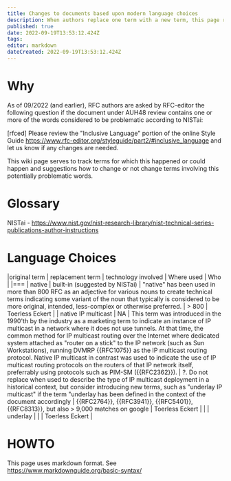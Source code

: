 ```yaml
---
title: Changes to documents based upon modern language choices
description: When authors replace one term with a new term, this page records the choices that were made, why, and in which technology choice.
published: true
date: 2022-09-19T13:53:12.424Z
tags: 
editor: markdown
dateCreated: 2022-09-19T13:53:12.424Z
---
```


# Why

As of 09/2022 (and earlier), RFC authors are asked by RFC-editor the following question if the document under AUH48 review contains one or more of the words considered to be problematic according to NISTai:

[rfced] Please review the "Inclusive Language" portion of the online Style Guide <https://www.rfc-editor.org/styleguide/part2/#inclusive_language> and let us know if any changes are needed.

This wiki page serves to track terms for which this happened or could happen and suggestions how to change or not change terms involving this potentially problematic words.

# Glossary

NISTai - <https://www.nist.gov/nist-research-library/nist-technical-series-publications-author-instructions>

# Language Choices

|original term | replacement term | technology involved | Where used | Who |
|===
| native | built-in (suggested by NISTai) | "native" has been used in more than 800 RFC as an adjective for various nouns to create technical terms indicating some variant of the noun that typically is considered to be more original, intended, less-complex or otherwise preferred. | > 800 | Toerless Eckert |
| native IP multicast | NA | This term was introduced in the 1990'th by the industry as a marketing term to indicate an instance of IP multicast in a network where it does not use tunnels. At that time, the common method for IP multicast routing over the Internet where dedicated system attached as "router on a stick" to the IP network (such as Sun Workstations), running DVMRP {{RFC1075}} as the IP multicast routing protocol. Native IP multicast in contrast was used to indicate the use of IP multicast routing protocols on the routers of that IP network itself, preferrably using protocols such as PIM-SM ({{RFC2362}}). | ?. Do not replace when used to describe the type of IP multicast deployment in a historical context, but consider introducing new terms, such as "underlay IP multicast" if the term "underlay has been defined in the context of the document accordingly |  {{RFC2764}}, {{RFC3941}}, {{RFC5401}}, {{RFC8313}}, but also > 9,000 matches on google | Toerless Eckert |
| | underlay | | | Toerless Eckert |

# HOWTO

This page uses markdown format. See <https://www.markdownguide.org/basic-syntax/>

